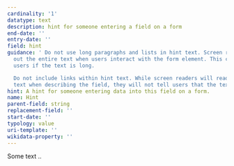 ```yaml
---
cardinality: '1'
datatype: text
description: hint for someone entering a field on a form
end-date: ''
entry-date: ''
field: hint
guidance: ' Do not use long paragraphs and lists in hint text. Screen readers read
  out the entire text when users interact with the form element. This could frustrate
  users if the text is long.

  Do not include links within hint text. While screen readers will read out the link
  text when describing the field, they will not tell users that the text is a link.'
hint: A hint for someone entering data into this field on a form.
name: Hint
parent-field: string
replacement-field: ''
start-date: ''
typology: value
uri-template: ''
wikidata-property: ''
---
```


Some text ..